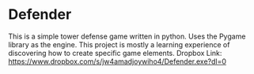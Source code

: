# Defender

This is a simple tower defense game written in python. 
Uses the Pygame library as the engine. 
This project is mostly a learning experience of discovering how to create specific game elements.
Dropbox Link: https://www.dropbox.com/s/jw4amadjoywiho4/Defender.exe?dl=0
